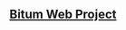 <h2>
    <a href='https://dmitriy-1986.github.io/Bitum-web-project/'>
      Bitum Web Project
    </a>
</h2>
